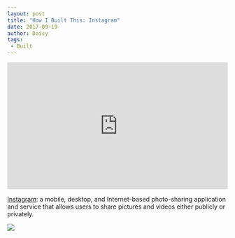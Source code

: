 ```yaml
---
layout: post
title: "How I Built This: Instagram"
date: 2017-09-19
author: Daisy
tags:
 - Built
---
```


<iframe src="https://www.npr.org/player/embed/493923357/531971905" width="100%" height="290" frameborder="0" scrolling="no" title="NPR embedded audio player"></iframe>

[Instagram](https://www.instagram.com/?hl=zh-cn): a mobile, desktop, and Internet-based photo-sharing application and service that allows users to share pictures and videos either publicly or privately.

![](https://upload.wikimedia.org/wikipedia/commons/thumb/e/e7/Instagram_logo_2016.svg/100px-Instagram_logo_2016.svg.png)

